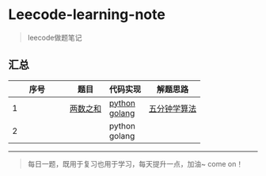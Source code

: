# Leecode-learning-note
>leecode做题笔记

## 汇总

<style>
  table th:first-of-type {
	width: 100px;
</style>


序号 | 题目 | 代码实现 | 解题思路
---|---|---|---
1 | [两数之和](https://leetcode-cn.com/problems/two-sum/) | [python]()<br>[golang]() | [五分钟学算法](https://www.cxyxiaowu.com/6840.html)
2 |  | python<br>golang | 

---
>每日一题，既用于复习也用于学习，每天提升一点，加油~ come on！
